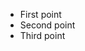 - First point <!-- .element: class="fragment" -->
- Second point <!-- .element: class="fragment" -->
- Third point <!-- .element: class="fragment" -->
